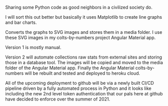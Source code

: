 Sharing some Python code as good neighbors in a civilized society do. 

I will sort this out better but basically it uses Matplotlib to create line graphs and bar charts.

Converts the graphs to SVG images and stores them in a media folder.
I use these SVG images in my colts-by-numbers project Angular Material app. 

Version 1 is mostly manual.

Version 2 will automate collections raw stats from external sites and storing those in a database tool.
The images will be copied and moved to the media folder of the Angular Material app. 
Finally the Angular Material colts-by-numbers will be rebuilt and tested and deployed to heroku cloud. 

All of the upcoming deployment to github will be via a newly built CI/CD pipeline driven by a fully
automated process in Python and it looks like including the new 2nd level token authentication that
our pals here at github have decided to enforce over the summer of 2021. 
